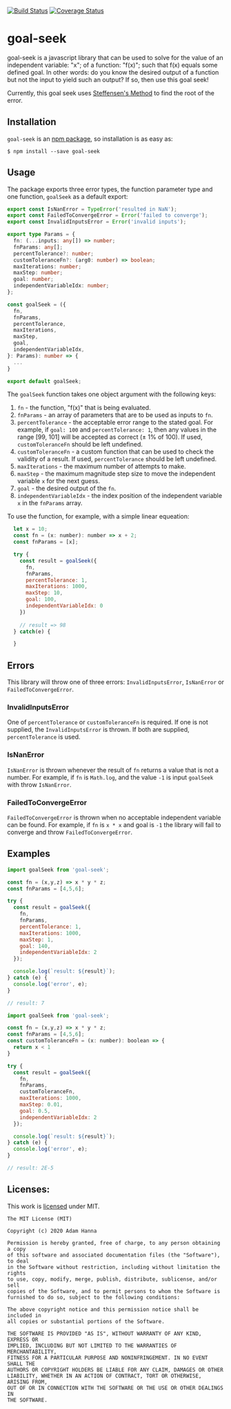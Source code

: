 [![Build Status](https://travis-ci.com/adam-hanna/goal-seek.svg?branch=develop)](https://travis-ci.com/adam-hanna/goal-seek)
[![Coverage Status](https://coveralls.io/repos/github/adam-hanna/goal-seek/badge.svg?branch=develop)](https://coveralls.io/github/adam-hanna/goal-seek?branch=develop)

# goal-seek

goal-seek is a javascript library that can be used to solve for the value of an independent variable: "x"; of a function: "f(x)"; such that f(x) equals some defined goal. In other words: do you know the desired output of a function but not the input to yield such an output? If so, then use this goal seek!

Currently, this goal seek uses [Steffensen's Method](http://en.wikipedia.org/wiki/Steffensen%27s_method) to find the root of the error. 

## Installation

`goal-seek` is an [npm package](https://www.npmjs.com/package/goal-seek), so installation is as easy as:

`$ npm install --save goal-seek`

## Usage

The package exports three error types, the function parameter type and one function, `goalSeek` as a default export:

```typescript
export const IsNanError = TypeError('resulted in NaN');
export const FailedToConvergeError = Error('failed to converge');
export const InvalidInputsError = Error('invalid inputs');

export type Params = {
  fn: (...inputs: any[]) => number;
  fnParams: any[];
  percentTolerance?: number;
  customToleranceFn?: (arg0: number) => boolean;
  maxIterations: number;
  maxStep: number;
  goal: number;
  independentVariableIdx: number;
};

const goalSeek = ({
  fn,
  fnParams,
  percentTolerance,
  maxIterations,
  maxStep,
  goal,
  independentVariableIdx,
}: Params): number => {
  ...
}

export default goalSeek;
```

The `goalSeek` function takes one object argument with the following keys:

1. `fn` - the function, "f(x)" that is being evaluated.
2. `fnParams` - an array of parameters that are to be used as inputs to `fn`.
3. `percentTolerance` - the acceptable error range to the stated goal. For example, if `goal: 100` and `percentTolerance: 1`, then any values in the range [99, 101] will be accepted as correct (± 1% of 100). If used, `customToleranceFn` should be left undefined.
4. `customToleranceFn` - a custom function that can be used to check the validity of a result. If used, `percentTolerance` should be left undefined.
5. `maxIterations` - the maximum number of attempts to make.
6. `maxStep` - the maximum magnitude step size to move the independent variable `x` for the next guess.
7. `goal` - the desired output of the `fn`.
8. `independentVariableIdx` - the index position of the independent variable `x` in the `fnParams` array.

To use the function, for example, with a simple linear equeation:

```javascript
  let x = 10;
  const fn = (x: number): number => x + 2;
  const fnParams = [x];

  try {
    const result = goalSeek({
      fn,
      fnParams,
      percentTolerance: 1,
      maxIterations: 1000,
      maxStep: 10,
      goal: 100,
      independentVariableIdx: 0
    })
  
    // result => 98
  } catch(e) {

  }
```

## Errors

This library will throw one of three errors:  `InvalidInputsError`, `IsNanError` or `FailedToConvergeError`.

### InvalidInputsError

One of `percentTolerance` or `customToleranceFn` is required. If one is not supplied, the `InvalidInputsError` is thrown. If both are supplied, `percentTolerance` is used.

### IsNanError

`IsNanError` is thrown whenever the result of `fn` returns a value that is not a number. For example, if `fn` is `Math.log`, and the value `-1` is input `goalSeek` with throw `IsNanError`.

### FailedToConvergeError

`FailedToConvergeError` is thrown when no acceptable independent variable can be found. For example, if `fn` is `x * x` and goal is `-1` the library will fail to converge and throw `FailedToConvergeError`.


## Examples
  
```javascript
import goalSeek from 'goal-seek';

const fn = (x,y,z) => x * y * z;
const fnParams = [4,5,6];

try {
  const result = goalSeek({
    fn,
    fnParams,
    percentTolerance: 1,
    maxIterations: 1000,
    maxStep: 1,
    goal: 140,
    independentVariableIdx: 2
  });

  console.log(`result: ${result}`);
} catch (e) {
  console.log('error', e);
}

// result: 7
```
  
```javascript
import goalSeek from 'goal-seek';

const fn = (x,y,z) => x * y * z;
const fnParams = [4,5,6];
const customToleranceFn = (x: number): boolean => {
  return x < 1
}

try {
  const result = goalSeek({
    fn,
    fnParams,
    customToleranceFn,
    maxIterations: 1000,
    maxStep: 0.01,
    goal: 0.5,
    independentVariableIdx: 2
  });

  console.log(`result: ${result}`);
} catch (e) {
  console.log('error', e);
}

// result: 2E-5
```

## Licenses:

This work is [licensed](LICENSE) under MIT.

```
The MIT License (MIT)

Copyright (c) 2020 Adam Hanna

Permission is hereby granted, free of charge, to any person obtaining a copy
of this software and associated documentation files (the "Software"), to deal
in the Software without restriction, including without limitation the rights
to use, copy, modify, merge, publish, distribute, sublicense, and/or sell
copies of the Software, and to permit persons to whom the Software is
furnished to do so, subject to the following conditions:

The above copyright notice and this permission notice shall be included in
all copies or substantial portions of the Software.

THE SOFTWARE IS PROVIDED "AS IS", WITHOUT WARRANTY OF ANY KIND, EXPRESS OR
IMPLIED, INCLUDING BUT NOT LIMITED TO THE WARRANTIES OF MERCHANTABILITY,
FITNESS FOR A PARTICULAR PURPOSE AND NONINFRINGEMENT. IN NO EVENT SHALL THE
AUTHORS OR COPYRIGHT HOLDERS BE LIABLE FOR ANY CLAIM, DAMAGES OR OTHER
LIABILITY, WHETHER IN AN ACTION OF CONTRACT, TORT OR OTHERWISE, ARISING FROM,
OUT OF OR IN CONNECTION WITH THE SOFTWARE OR THE USE OR OTHER DEALINGS IN
THE SOFTWARE.
```
